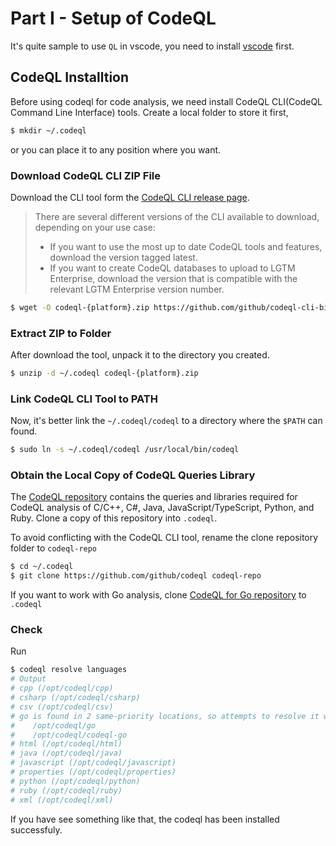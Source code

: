 # Part I - Setup of CodeQL

It's quite sample to use `QL` in vscode, you need to install [vscode](https://www.bing.com/ck/a?!&&p=39222d8d60a6c31adfca11627b6ac79db9fb9aa336671844a841a401e40a0809JmltdHM9MTY0Nzc4MDAwMiZpZ3VpZD0zM2M3NDZlYS1lYjg3LTQzZGQtYWM5MC1iNjBkZmI3NmRkZmYmaW5zaWQ9NTE0Ng&ptn=3&fclid=dc9c551b-a84a-11ec-9b6a-984c79a9fe7c&u=a1aHR0cHM6Ly9jb2RlLnZpc3VhbHN0dWRpby5jb20vP21zY2xraWQ9ZGM5YzU1MWJhODRhMTFlYzliNmE5ODRjNzlhOWZlN2M&ntb=1) first.

## CodeQL Installtion

Before using codeql for code analysis, we need install CodeQL CLI(CodeQL Command Line Interface) tools. Create a local folder to store it first,

```bash
$ mkdir ~/.codeql
```

or you can place it to any position where you want.

### Download CodeQL CLI ZIP File

Download the CLI tool form the [CodeQL CLI release page](https://github.com/github/codeql-cli-binaries/releases).

> There are several different versions of the CLI available to download, depending on your use case:
>
> * If you want to use the most up to date CodeQL tools and features, download the version tagged latest.
> * If you want to create CodeQL databases to upload to LGTM Enterprise, download the version that is compatible with the relevant LGTM Enterprise version number.

```bash
$ wget -O codeql-{platform}.zip https://github.com/github/codeql-cli-binaries/releases/download/{tag}/codeql-{platform}.zip
```

### Extract ZIP to Folder

After download the tool, unpack it to the directory you created.

```bash
$ unzip -d ~/.codeql codeql-{platform}.zip
```

### Link CodeQL CLI Tool to PATH

Now, it's better link the `~/.codeql/codeql` to a directory where the `$PATH` can found.

```bash
$ sudo ln -s ~/.codeql/codeql /usr/local/bin/codeql
```

### Obtain the Local Copy of CodeQL Queries Library

The [CodeQL repository](https://github.com/github/codeql) contains the queries and libraries required for CodeQL analysis of C/C++, C#, Java, JavaScript/TypeScript, Python, and Ruby. Clone a copy of this repository into `.codeql`.

To avoid conflicting with the CodeQL CLI tool, rename the clone repository folder to `codeql-repo`

```bash
$ cd ~/.codeql
$ git clone https://github.com/github/codeql codeql-repo
```

If you want to work with Go analysis, clone [CodeQL for Go repository](https://github.com/github/codeql-go/) to `.codeql` 

### Check

Run

```bash
$ codeql resolve languages
# Output
# cpp (/opt/codeql/cpp)
# csharp (/opt/codeql/csharp)
# csv (/opt/codeql/csv)
# go is found in 2 same-priority locations, so attempts to resolve it will fail:
#    /opt/codeql/go
#    /opt/codeql/codeql-go
# html (/opt/codeql/html)
# java (/opt/codeql/java)
# javascript (/opt/codeql/javascript)
# properties (/opt/codeql/properties)
# python (/opt/codeql/python)
# ruby (/opt/codeql/ruby)
# xml (/opt/codeql/xml)
```

If you have see something like that, the codeql has been installed successfuly.
